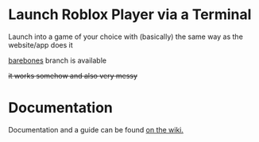 # Launch Roblox Player via a Terminal

Launch into a game of your choice with (basically) the same way as the website/app does it

[barebones](https://github.com/Ev11nroo/robloxlaunch-via-terminal/tree/barebone) branch is available

~~it works somehow and also very messy~~

# Documentation

Documentation and a guide can be found [on the wiki.](https://github.com/Ev11nroo/robloxlaunch-via-terminal/wiki)
